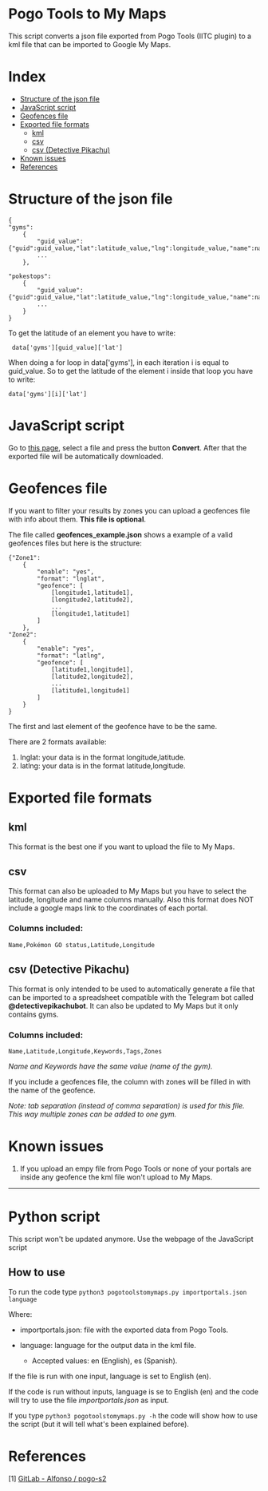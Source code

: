 # **Pogo Tools to My Maps**

This script converts a json file exported from Pogo Tools (IITC plugin) to a kml file that can be imported to Google My Maps.

# **Index**
* [Structure of the json file](#structure-of-the-json-file)
* [JavaScript script](#javascript-script)
* [Geofences file](#geofences-file)
* [Exported file formats](#exported-file-formats)
    * [kml](#kml)
    * [csv](#csv)
    * [csv (Detective Pikachu)](#csv-detective-pikachu)
* [Known issues](#known-issues)
* [References](#references)

# **Structure of the json file**
    {
    "gyms":
        {
            "guid_value":{"guid":guid_value,"lat":latitude_value,"lng":longitude_value,"name":name_value,...},
            ...
        },

    "pokestops":
        {
            "guid_value":{"guid":guid_value,"lat":latitude_value,"lng":longitude_value,"name":name_value,...},
            ...
        }
    }

To get the latitude of an element you have to write:

     data['gyms'][guid_value]['lat']

When doing a for loop in data['gyms'],
in each iteration i is equal to guid_value. So to get the latitude of the element i
inside that loop you have to write:

    data['gyms'][i]['lat']
# **JavaScript script**
Go to [this page](https://pogotoolstomymaps.alexelgt.com), select a file and press the button **Convert**. After that the exported file will be automatically downloaded.

# **Geofences file**
If you want to filter your results by zones you can upload a geofences file with info about them. **This file is optional**.

The file called **geofences_example.json** shows a example of a valid geofences files but here is the structure:

    {"Zone1":
        {
            "enable": "yes",
            "format": "lnglat",
            "geofence": [
                [longitude1,latitude1],
                [longitude2,latitude2],
                ...
                [longitude1,latitude1]
            ]
        },
    "Zone2":
        {
            "enable": "yes",
            "format": "latlng",
            "geofence": [
                [latitude1,longitude1],
                [latitude2,longitude2],
                ...
                [latitude1,longitude1]
            ]
        }
    }

The first and last element of the geofence have to be the same.

There are 2 formats available:

1. lnglat: your data is in the format longitude,latitude.
2. latlng: your data is in the format latitude,longitude.

# **Exported file formats**

## **kml**
This format is the best one if you want to upload the file to My Maps.

## **csv**

This format can also be uploaded to My Maps but you have to select the latitude, longitude and name columns manually. Also this format does NOT include a google maps link to the coordinates of each portal.

### **Columns included:**

    Name,Pokémon GO status,Latitude,Longitude

## **csv (Detective Pikachu)**
This format is only intended to be used to automatically generate a file that can be imported to a spreadsheet compatible with the Telegram bot called **@detectivepikachubot**. It can also be updated to My Maps but it only contains gyms.

### **Columns included:**

    Name,Latitude,Longitude,Keywords,Tags,Zones

*Name and Keywords have the same value (name of the gym).*

If you include a geofences file, the column with zones will be filled in with the name of the geofence.

*Note: tab separation (instead of comma separation) is used for this file. This way multiple zones can be added to one gym.*

# Known issues

1. If you upload an empy file from Pogo Tools or none of your portals are inside any geofence the kml file won't upload to My Maps.
***
# **Python script**
This script won't be updated anymore. Use the webpage of the JavaScript script
## **How to use**
To run the code type ```python3 pogotoolstomymaps.py importportals.json language```

Where:
* importportals.json: file with the exported data from Pogo Tools.

* language: language for the output data in the kml file.
    * Accepted values: en (English), es (Spanish).

If the file is run with one input, language is set to English (en).

If the code is run without inputs, language is se to English (en) and the code will try to use the file _importportals.json_ as input.

If you type ```python3 pogotoolstomymaps.py -h``` the code will show how to use the script (but it will tell what's been explained before).

# **References**

[1] [GitLab - Alfonso / pogo-s2](https://gitlab.com/AlfonsoML/pogo-s2/)